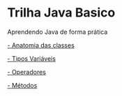 # Trilha Java Basico
Aprendendo Java de forma prática

[- Anatomia das classes](https://github.com/elielsondev/trilha-java-basico/tree/main/anatomia_das_classes)

[- Tipos Variáveis](https://github.com/elielsondev/trilha-java-basico/tree/main/tipos-variaveis)

[- Operadores](https://github.com/elielsondev/trilha-java-basico/tree/main/operadores)

[- Métodos](https://github.com/elielsondev/trilha-java-basico/tree/main/metodos)